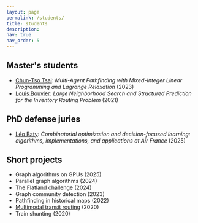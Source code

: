 ```yaml
---
layout: page
permalink: /students/
title: students
description: 
nav: true
nav_order: 5
---
```


## Master's students

- [Chun-Tso Tsai](https://www.linkedin.com/in/tsaichuntso/): _Multi-Agent Pathfinding with Mixed-Integer  Linear Programming  and Lagrange Relaxation_ (2023)
- [Louis Bouvier](https://louisbouvier.github.io/): _Large Neighborhood Search and Structured Prediction for the
Inventory Routing Problem_ (2021)

## PhD defense juries

- [Léo Baty](https://batyleo.github.io/): _Combinatorial optimization and decision-focused learning: algorithms, implementations, and applications at Air France_ (2025)

## Short projects

- Graph algorithms on GPUs (2025)
- Parallel graph algorithms (2024)
- The [Flatland challenge](https://www.flatland-association.org/home) (2024)
- Graph community detection (2023)
- Pathfinding in historical maps (2022)
- [Multimodal transit routing](https://www.youtube.com/watch?v=bQ0FSKwVTw0) (2020)
- Train shunting (2020)
